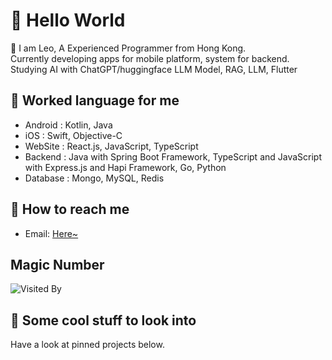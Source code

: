 # 👋 Hello World

🤔 I am Leo, A Experienced Programmer from Hong Kong.<br/>
Currently developing apps for mobile platform, system for backend.
Studying AI with ChatGPT/huggingface LLM Model, RAG, LLM, Flutter

## 💬 Worked language for me

- Android : Kotlin, Java
- iOS : Swift, Objective-C
- WebSite : React.js, JavaScript, TypeScript
- Backend : Java with Spring Boot Framework, TypeScript and JavaScript with Express.js and Hapi Framework, Go, Python
- Database : Mongo, MySQL, Redis

## 📮 How to reach me

- Email: [Here~](mailto:leokwsw@gmail.com)

## Magic Number

![Visited By](https://count.getloli.com/get/@leokwsw?theme=gelbooru)

## 👀 Some cool stuff to look into 

Have a look at pinned projects below.
